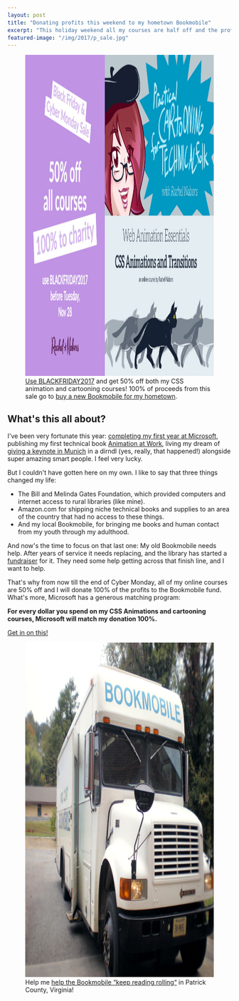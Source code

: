 ```yaml
---
layout: post
title: "Donating profits this weekend to my hometown Bookmobile"
excerpt: "This holiday weekend all my courses are half off and the profits will bring books to people all over rural Virginia."
featured-image: "/img/2017/p_sale.jpg"
---
```


<figure>
<a href="https://courses.rachelnabors.com/?coupon_code=2017BLACKFRIDAY"><img src="/img/2017/black-friday-sale.jpg" srcset="/img/2017/black-friday-sale2x.jpg 2x" width="1280" height="720" alt="Black Friday and Cyber Monday sale: half off all courses."></a>
<figcaption><a href="https://courses.rachelnabors.com/?coupon_code=2017BLACKFRIDAY">Use BLACKFRIDAY2017</a> and get 50% off both my CSS animation and cartooning courses! 100% of proceeds from this sale go to <a href="http://www.patrickcountybookmobilefund.org/">buy a new Bookmobile for my hometown</a>.</figcaption>
</figure>

## What's this all about?

I've been very fortunate this year: <a href="http://rachelnabors.com/2016/10/06/microsoft/">completing my first year at Microsoft</a>, publishing my first technical book <a href="https://abookapart.com/products/animation-at-work">Animation at Work</a>, living my dream of <a href="https://www.youtube.com/watch?v=vMEzMVk8yAU">giving a keynote in Munich</a> in a dirndl (yes, really, that happened!) alongside super amazing smart people. I feel very lucky.

But I couldn't have gotten here on my own. I like to say that three things changed my life:

* The Bill and Melinda Gates Foundation, which provided computers and internet access to rural libraries (like mine).
* Amazon.com for shipping niche technical books and supplies to an area of the country that had no access to these things.
* And my local Bookmobile, for bringing me books and human contact from my youth through my adulthood.

And now's the time to focus on that last one: My old Bookmobile needs help. After years of service it needs replacing, and the library has started a <a href="http://www.patrickcountybookmobilefund.org/">fundraiser</a> for it. They need some help getting across that finish line, and I want to help.

That's why from now till the end of Cyber Monday, all of my online courses are 50% off and I will donate 100% of the profits to the Bookmobile fund. What's more, Microsoft has a generous matching program:

<strong>For every dollar you spend on my CSS Animations and cartooning courses, Microsoft will match my donation 100%.</strong>

<p class="cta"><a class="button" href="https://courses.rachelnabors.com/?coupon_code=2017BLACKFRIDAY">Get in on this!</a></p>

<figure><img src="/img/2017/p_bookmobile.jpg" srcset="/img/2017/p_bookmobile2x.jpg 2x" width="1000" height="750" alt="Behold the Patrick County Bookmbile."><figcaption>Help me <a href="http://www.patrickcountybookmobilefund.org/">help the Bookmobile &ldquo;keep reading rolling&ldquo;</a> in Patrick County, Virginia!</figcaption>
</figure>